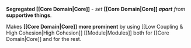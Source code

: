 **Segregated [[Core Domain|Core]]** - *set* **[[Core Domain|Core]] *apart*** *from* **supportive things**.

Makes **[[Core Domain|Core]]** **more prominent** by using [[Low Coupling & High Cohesion|High Cohesion]] [[Module|Modules]] both for [[Core Domain|Core]] and for the rest.
